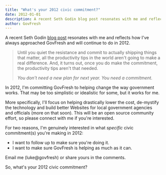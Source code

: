 ```yaml
---
title: "What's your 2012 civic commitment?"
date: 2012-01-01
description: A recent Seth Godin blog post resonates with me and reflects how I’ve always approached GovFresh and will continue to do in 2012.
author: GovFresh
---
```


A recent Seth Godin <a href="http://sethgodin.typepad.com/seths_blog/2011/12/the-reason-productivity-improvements-dont-work.html">blog post</a> resonates with me and reflects how I've always approached GovFresh and will continue to do in 2012.

<blockquote>Until you quiet the resistance and commit to actually shipping things that matter, all the productivity tips in the world aren't going to make a real difference. And, it turns out, once you do make the commitment, the productivity tips aren't that needed. 

<em>You don't need a new plan for next year. You need a commitment.</em></blockquote>

In 2012, I'm committing GovFresh to helping change the way government works. That may be too simplistic or idealistic for some, but it works for me.

More specifically, I'll focus on helping drastically lower the cost, de-mystify the technology and build better Websites for local government agencies and officials (more on that soon). This will be an open source community effort, so please connect with me if you're interested.

For two reasons, I'm genuinely interested in what <em>specific</em> civic commitment(s) you're making in 2012:

<ul>
	<li>I want to follow up to make sure you're doing it.</li>
	<li>I want to make sure GovFresh is helping as much as it can.</li>
</ul>

Email me (luke@govfresh) or share yours in the comments.

So, what's your 2012 civic commitment?
